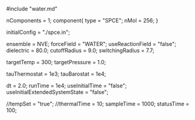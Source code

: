#include "water.md"

nComponents = 1;
component{
  type = "SPCE";
  nMol = 256;
}

initialConfig = "./spce.in";

ensemble = NVE;
forceField = "WATER";
useReactionField = "false";
dielectric = 80.0;
cutoffRadius = 9.0;
switchingRadius = 7.7;

targetTemp = 300;
targetPressure = 1.0;

tauThermostat = 1e3;
tauBarostat = 1e4;

dt = 2.0;
runTime = 1e4;
useInitialTime = "false";
useInitialExtendedSystemState = "false";

//tempSet = "true";
//thermalTime = 10;
sampleTime = 1000;
statusTime = 100;
